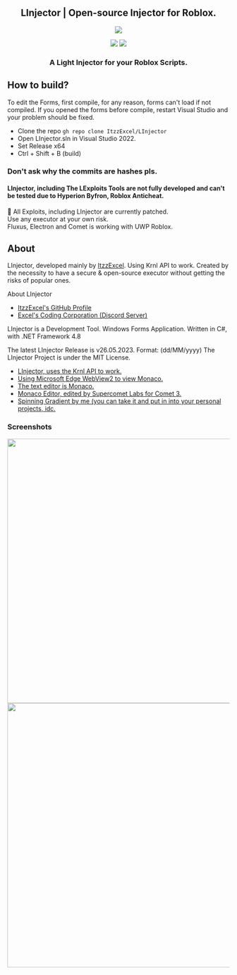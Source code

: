 <h2 align="center">LInjector | Open-source Injector for Roblox.</h1>
<p align="center">
  <img src="https://user-images.githubusercontent.com/98148217/236020704-b931f1b0-3c4b-4bd3-95fb-f0c22e40a093.png">
</p>
<p align="center">
<img src="https://dcbadge.vercel.app/api/shield/686765279363334205">
<a href="https://discord.gg/NQY28YSVAb">
<img src="https://dcbadge.vercel.app/api/server/NQY28YSVAb">
</a>
</p>
<h3 align="center">A Light Injector for your Roblox Scripts.</h3>

## How to build?
To edit the Forms, first compile, for any reason, forms can't load if not compiled. If you opened the forms before compile, restart Visual Studio and your problem should be fixed.
- Clone the repo `gh repo clone ItzzExcel/LInjector`
- Open LInjector.sln in Visual Studio 2022.
- Set Release x64
- Ctrl + Shift + B (build)

### Don't ask why the commits are hashes pls.

#### LInjector, including The LExploits Tools are not fully developed and can't be tested due to Hyperion Byfron, Roblox Anticheat.<br>
🔴 All Exploits, including LInjector are currently patched.<br>Use any executor at your own risk.<br>
Fluxus, Electron and Comet is working with UWP Roblox.</h4>

## About
LInjector, developed mainly by [ItzzExcel](https://github.com/ItzzExcel). Using Krnl API to work.
Created by the necessity to have a secure & open-source executor without getting the risks of popular ones.

About LInjector

- [ItzzExcel's GitHub Profile](https://github.com/ItzzExcel/LInjector/)
- [Excel's Coding Corporation (Discord Server)](https://discord.gg/NQY28YSVAb)

LInjector is a Development Tool.
Windows Forms Application.
Written in C#, with .NET Framework 4.8

The latest LInjector Release is v26.05.2023. Format: (dd/MM/yyyy)
The LInjector Project is under the MIT License.

- [LInjector, uses the Krnl API to work.](https://krnl.ca/)
- [Using Microsoft Edge WebView2 to view Monaco.](https://developer.microsoft.com/microsoft-edge/webview2/)
- [The text editor is Monaco.](https://microsoft.github.io/monaco-editor/)
- [Monaco Editor, edited by Supercomet Labs for Comet 3.](https://cometrbx.xyz/)
- [Spinning Gradient by me (you can take it and put in into your personal projects, idc.](https://gist.github.com/ItzzExcel/6bece91fcd3388618dde3de6bcab4a60)

### Screenshots
<img src="https://github.com/ItzzExcel/LInjector/assets/98148217/6578f654-0bce-48df-8185-31bea26dc479" width="600px">
<img src="https://github.com/ItzzExcel/LInjector/assets/98148217/25c1381e-653b-4ff9-8f63-4bebb8120277" width="600px">

